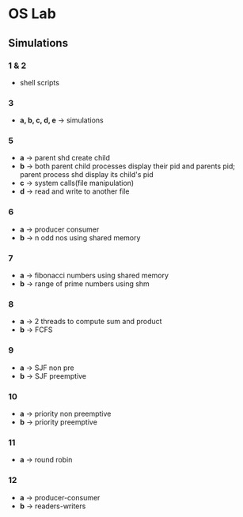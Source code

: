 # OS Lab

## Simulations

### 1 & 2
- shell scripts

### 3 
- **a, b, c, d, e** -> simulations

### 5 
- **a** -> parent shd create child
- **b** -> both parent child processes display their pid and parents pid; parent process shd display its child's pid
- **c** -> system calls(file manipulation)
- **d** -> read and write to another file

### 6 
- **a** -> producer consumer
- **b** -> n odd nos using shared memory

### 7 
- **a** -> fibonacci numbers using shared memory
- **b** -> range of prime numbers using shm

### 8 
- **a** -> 2 threads to compute sum and product
- **b** -> FCFS 

### 9 
- **a** -> SJF non pre 
- **b** -> SJF preemptive 

### 10 
- **a** -> priority non preemptive 
- **b** -> priority preemptive 

### 11 
- **a** -> round robin

### 12 
- **a** -> producer-consumer
- **b** -> readers-writers
